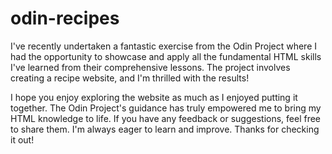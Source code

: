 # odin-recipes
I've recently undertaken a fantastic exercise from the Odin Project where I had the opportunity to showcase and apply all the fundamental HTML skills I've learned from their comprehensive lessons. The project involves creating a recipe website, and I'm thrilled with the results!

I hope you enjoy exploring the website as much as I enjoyed putting it together. The Odin Project's guidance has truly empowered me to bring my HTML knowledge to life. If you have any feedback or suggestions, feel free to share them. I'm always eager to learn and improve. Thanks for checking it out!
